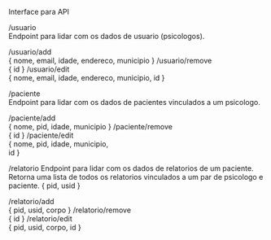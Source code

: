 Interface para API

/usuario \
Endpoint para lidar com os dados de usuario (psicologos).

/usuario/add \
{
    nome,
    email, 
    idade, 
    endereco, 
    municipio
}
/usuario/remove \
{
    id
}
/usuario/edit \
{
    nome,
    email, 
    idade, 
    endereco, 
    municipio,
    id
}

/paciente \
Endpoint para lidar com os dados de pacientes vinculados a um psicologo.

/paciente/add \
{
    nome, 
    pid, 
    idade, 
    municipio
}
/paciente/remove \
{
    id
}
/paciente/edit \
{
    nome, 
    pid, 
    idade, 
    municipio,    
    id
}

/relatorio
Endpoint para lidar com os dados de relatorios de um paciente. Retorna uma lista de todos os relatorios vinculados a um par de psicologo e paciente.
{
    pid,
    usid
}

/relatorio/add \
{
    pid, 
    usid, 
    corpo
}
/relatorio/remove \
{
    id
}
/relatorio/edit \
{
    pid, 
    usid, 
    corpo,
    id
}